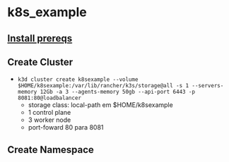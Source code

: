 # k8s_example

## [Install prereqs](prereq.md)

## Create Cluster
- `k3d cluster create k8sexample --volume $HOME/k8sexample:/var/lib/rancher/k3s/storage@all -s 1 --servers-memory 12Gb -a 3 --agents-memory 50gb --api-port 6443 -p 8081:80@loadbalancer`
  - storage class: local-path em $HOME/k8sexample
  - 1 control plane
  - 3 worker node
  - port-foward 80 para 8081

## Create Namespace
